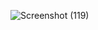 ![Screenshot (119)](https://github.com/rohannakum/Check-odd-or-even-number/assets/135227957/c87ed949-c599-4d80-829e-b6a5dff85048)
